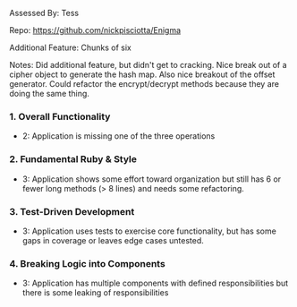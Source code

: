 Assessed By: Tess

Repo: https://github.com/nickpisciotta/Enigma

Additional Feature: Chunks of six

Notes: Did additional feature, but didn't get to cracking. Nice break out of a cipher object to generate the hash map. Also nice breakout of the offset generator. Could refactor the encrypt/decrypt methods because they are doing the same thing.

### 1. Overall Functionality

* 2: Application is missing one of the three operations

### 2. Fundamental Ruby & Style

* 3:  Application shows some effort toward organization but still has 6 or fewer long methods (> 8 lines) and needs some refactoring.

### 3. Test-Driven Development

* 3: Application uses tests to exercise core functionality, but has some gaps in coverage or leaves edge cases untested.

### 4. Breaking Logic into Components

* 3: Application has multiple components with defined responsibilities but there is some leaking of responsibilities
